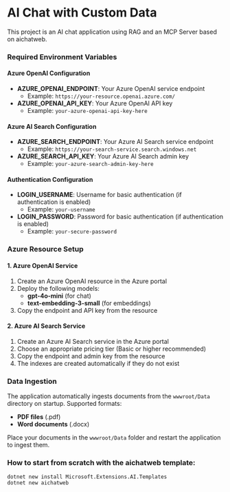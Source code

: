 # AI Chat with Custom Data

This project is an AI chat application using RAG and an MCP Server based on aichatweb.

### Required Environment Variables

#### Azure OpenAI Configuration
- **AZURE_OPENAI_ENDPOINT**: Your Azure OpenAI service endpoint
  - Example: `https://your-resource.openai.azure.com/`
- **AZURE_OPENAI_API_KEY**: Your Azure OpenAI API key
  - Example: `your-azure-openai-api-key-here`

#### Azure AI Search Configuration
- **AZURE_SEARCH_ENDPOINT**: Your Azure AI Search service endpoint
  - Example: `https://your-search-service.search.windows.net`
- **AZURE_SEARCH_API_KEY**: Your Azure AI Search admin key
  - Example: `your-azure-search-admin-key-here`

#### Authentication Configuration
- **LOGIN_USERNAME**: Username for basic authentication (if authentication is enabled)
  - Example: `your-username`
- **LOGIN_PASSWORD**: Password for basic authentication (if authentication is enabled)
  - Example: `your-secure-password`


### Azure Resource Setup

#### 1. Azure OpenAI Service
1. Create an Azure OpenAI resource in the Azure portal
2. Deploy the following models:
   - **gpt-4o-mini** (for chat)
   - **text-embedding-3-small** (for embeddings)
3. Copy the endpoint and API key from the resource

#### 2. Azure AI Search Service
1. Create an Azure AI Search service in the Azure portal
2. Choose an appropriate pricing tier (Basic or higher recommended)
3. Copy the endpoint and admin key from the resource
4. The indexes are created automatically if they do not exist

### Data Ingestion

The application automatically ingests documents from the `wwwroot/Data` directory on startup. Supported formats:
- **PDF files** (.pdf)
- **Word documents** (.docx)

Place your documents in the `wwwroot/Data` folder and restart the application to ingest them.


### How to start from scratch with the aichatweb template:

```
dotnet new install Microsoft.Extensions.AI.Templates
dotnet new aichatweb
```
